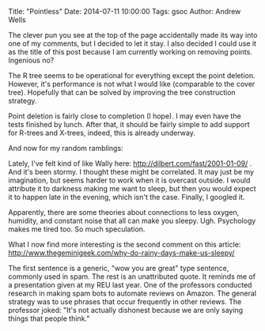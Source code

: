 Title: "Pointless"
Date: 2014-07-11 10:00:00
Tags: gsoc
Author: Andrew Wells

The clever pun you see at the top of the page accidentally made its way into one of my comments, but I decided to let it stay.  I also decided I could use it as the title of this post because I am currently working on removing points.  Ingenious no?

The R tree seems to be operational for everything except the point deletion.  However, it's performance is not what I would like (comparable to the cover tree).  Hopefully that can be solved by improving the tree construction strategy.

Point deletion is fairly close to completion (I hope).  I may even have the tests finished by lunch.  After that, it should be fairly simple to add support for R-trees and X-trees, indeed, this is already underway.

And now for my random ramblings:

Lately, I've felt kind of like Wally here: http://dilbert.com/fast/2001-01-09/ .  And it's been stormy.  I thought these might be correlated.  It may just be my imagination, but seems harder to work when it is overcast outside.  I would attribute it to darkness making me want to sleep, but then you would expect it to happen late in the evening, which isn't the case.  Finally, I googled it.

Apparently, there are some theories about connections to less oxygen, humidity, and constant noise that all can make you sleepy.  Ugh.  Psychology makes me tired too.  So much speculation.

What I now find more interesting is the second comment on this article:
http://www.thegeminigeek.com/why-do-rainy-days-make-us-sleepy/

The first sentence is a generic, "wow you are great" type sentence, commonly used in spam.  The rest is an unattributed quote.  It reminds me of a presentation given at my REU last year.  One of the professors conducted research in making spam bots to automate reviews on Amazon.  The general strategy was to use phrases that occur frequently in other reviews.  The professor joked: "It's not actually dishonest because we are only saying things that people think."